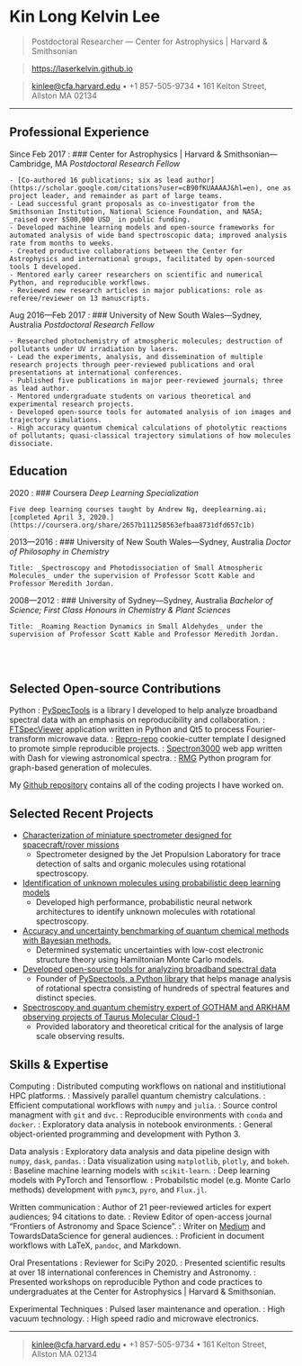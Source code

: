 Kin Long Kelvin Lee
=========================

> Postdoctoral Researcher &#8212; Center for Astrophysics | Harvard & Smithsonian

> https://laserkelvin.github.io

> <kinlee@cfa.harvard.edu> • +1 857-505-9734 • 161 Kelton Street, Allston MA 02134

----

Professional Experience
--------------------

Since Feb 2017
:   ### Center for Astrophysics | Harvard & Smithsonian&#8212;Cambridge, MA
    _Postdoctoral Research Fellow_

    - [Co-authored 16 publications; six as lead author](https://scholar.google.com/citations?user=cB90fKUAAAAJ&hl=en), one as project leader, and remainder as part of large teams.
    - Lead successful grant proposals as co-investigator from the Smithsonian Institution, National Science Foundation, and NASA; _raised over $500,000 USD_ in public funding.
    - Developed machine learning models and open-source frameworks for automated analysis of wide band spectroscopic data; improved analysis rate from months to weeks.
    - Created productive collaborations between the Center for Astrophysics and international groups, facilitated by open-sourced tools I developed.
    - Mentored early career researchers on scientific and numerical Python, and reproducible workflows.
    - Reviewed new research articles in major publications: role as referee/reviewer on 13 manuscripts.

Aug 2016&#8212;Feb 2017
:   ### University of New South Wales&#8212;Sydney, Australia
    _Postdoctoral Research Fellow_

    - Researched photochemistry of atmospheric molecules; destruction of pollutants under UV irradiation by lasers.
    - Lead the experiments, analysis, and dissemination of multiple research projects through peer-reviewed publications and oral presentations at international conferences.
    - Published five publications in major peer-reviewed journals; three as lead author.
    - Mentored undergraduate students on various theoretical and experimental research projects.
    - Developed open-source tools for automated analysis of ion images and trajectory simulations.
    - High accuracy quantum chemical calculations of photolytic reactions of pollutants; quasi-classical trajectory simulations of how molecules dissociate.

Education
---------

2020
:   ### Coursera
    _Deep Learning Specialization_

    Five deep learning courses taught by Andrew Ng, deeplearning.ai; [completed April 3, 2020.](https://coursera.org/share/2657b111258563efbaa8731dfd657c1b)

2013&#8212;2016
:   ### University of New South Wales&#8212;Sydney, Australia
    _Doctor of Philosophy in Chemistry_

    Title: _Spectroscopy and Photodissociation of Small Atmospheric Molecules_ under the supervision of Professor Scott Kable and Professor Meredith Jordan.


2008&#8212;2012
:   ### University of Sydney&#8212;Sydney, Australia
    _Bachelor of Science; First Class Honours in Chemistry & Plant Sciences_

    Title: _Roaming Reaction Dynamics in Small Aldehydes_ under the supervision of Professor Scott Kable and Professor Meredith Jordan.

<br>
<br>

Selected Open-source Contributions
-------------------------

Python
:   [PySpecTools](https://laserkelvin.github.io/PySpecTools/) is a library I
    developed to help analyze broadband spectral data with an emphasis on
    reproducibility and collaboration.
:   [FTSpecViewer](https://github.com/laserkelvin/FTSpecViewer) application written in Python and Qt5 to process Fourier-transform microwave data.
:   [Repro-repo](https://github.com/laserkelvin/repro-repo) cookie-cutter template I designed to promote simple reproducible projects.
:   [Spectron3000](https://github.com/laserkelvin/Spectron3000) web app written with Dash for viewing astronomical spectra.
:   [RMG](https://github.com/laserkelvin/rmg) Python program for graph-based generation of molecules.

My [Github repository](https://github.com/laserkelvin) contains all of the coding projects I have worked on.

Selected Recent Projects
------------------------

- [Characterization of miniature spectrometer designed for spacecraft/rover missions](https://pubs.acs.org/doi/abs/10.1021/acs.jpca.9b10548)
  - Spectrometer designed by the Jet Propulsion Laboratory for trace detection of salts and organic molecules using rotational spectroscopy.
- [Identification of unknown molecules using probabilistic deep learning models](https://github.com/laserkelvin/rotconml)
  - Developed high performance, probabilistic neural network architectures to identify unknown molecules with rotational spectroscopy.
- [Accuracy and uncertainty benchmarking of quantum chemical methods with Bayesian methods.](https://pubs.acs.org/doi/10.1021/acs.jpca.9b09982)
  - Determined systematic uncertainties with low-cost electronic structure theory using Hamiltonian Monte Carlo models.
- [Developed open-source tools for analyzing broadband spectral data](https://pubs.acs.org/doi/abs/10.1021/acs.jpclett.9b00586)
  - Founder of [PySpectools, a Python library](https://laserkelvin.github.io/PySpecTools/) that helps manage analysis of rotational spectra consisting of hundreds of spectral features and distinct species.
- [Spectroscopy and quantum chemistry expert of GOTHAM and ARKHAM observing projects of Taurus Molecular Cloud-1](https://gotham.astrochem.net)
  - Provided laboratory and theoretical critical for the analysis of large scale observing results.

Skills & Expertise
------------------
Computing
:   Distributed computing workflows on national and institiutional HPC platforms.
:   Massively parallel quantum chemistry calculations.
:   Efficient computational workflows with `numpy` and `julia`.
:   Source control managment with `git` and `dvc`.
:   Reproducible environments with `conda` and `docker`.
:   Exploratory data analysis in notebook environments.
:   General object-oriented programming and development with Python 3.

Data analysis
:   Exploratory data analysis and data pipeline design with `numpy`, `dask`, `pandas`.
:   Data visualization using `matplotlib`, `plotly`, and `bokeh`.
:   Baseline machine learning models with `scikit-learn`.
:   Deep learning models with PyTorch and Tensorflow.
:   Probabilstic model (e.g. Monte Carlo methods) development with `pymc3`, `pyro`, and `Flux.jl`.

Written communication
:   Author of 21 peer-reviewed articles for expert audiences; 94 citations to date.
:   Review Editor of open-access journal “Frontiers of Astronomy and Space Science”.
:   Writer on [Medium](https://medium.com/@kin.long.kelvin.lee) and TowardsDataScience for general audiences.
:   Proficient in document workflows with LaTeX, `pandoc`, and Markdown.

Oral Presentations
:   Reviewer for SciPy 2020.
:   Presented scientific results at over 18 international conferences in Chemistry and Astronomy.
:   Presented workshops on reproducible Python and code practices to undergraduates at the Center for Astrophysics | Harvard & Smithsonian.

Experimental Techniques
:   Pulsed laser maintenance and operation.
:   High vacuum technology.
:   High speed radio and microwave electronics.

----

> <kinlee@cfa.harvard.edu> • +1 857-505-9734 • 161 Kelton Street, Allston MA 02134
